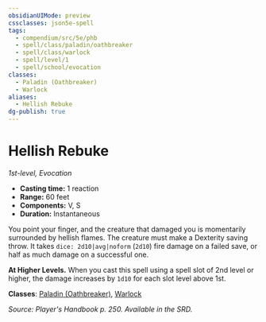 ```yaml
---
obsidianUIMode: preview
cssclasses: json5e-spell
tags:
  - compendium/src/5e/phb
  - spell/class/paladin/oathbreaker
  - spell/class/warlock
  - spell/level/1
  - spell/school/evocation
classes:
  - Paladin (Oathbreaker)
  - Warlock
aliases:
  - Hellish Rebuke
dg-publish: true
---
```

# Hellish Rebuke
*1st-level, Evocation*  

- **Casting time:** 1 reaction
- **Range:** 60 feet
- **Components:** V, S
- **Duration:** Instantaneous

You point your finger, and the creature that damaged you is momentarily surrounded by hellish flames. The creature must make a Dexterity saving throw. It takes `dice: 2d10|avg|noform` (`2d10`) fire damage on a failed save, or half as much damage on a successful one.

**At Higher Levels.** When you cast this spell using a spell slot of 2nd level or higher, the damage increases by `1d10` for each slot level above 1st.

**Classes**: [Paladin (Oathbreaker)](/Admin/CLI/classes/paladin-oathbreaker.md), [Warlock](/Admin/CLI/classes/warlock.md)

*Source: Player's Handbook p. 250. Available in the SRD.*